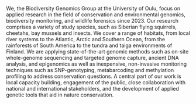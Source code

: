 We, the Biodiversity Genomics Group at the University of Oulu, focus on applied research in the field of conservation and environmental genomics, 
biodiversity monitoring, and wildlife forensics since 2023. Our research comprises a variety of study species, such as Siberian flying squirrels, 
cheetahs, bay mussels and insects. We cover a range of habitats, from local river systems to the Atlantic, Arctic and Southern Ocean, from the 
rainforests of South America to the tundra and taiga environments of Finland. We are applying state-of-the-art genomic methods such as on-site 
whole-genome sequencing and targeted genome capture, ancient DNA analysis, and epigenomics as well as inexpensive, non-invasive monitoring 
techniques such as SNP-genotyping, metabarcoding and methylation profiling to address conservation questions. A central part of our work is local 
capacity building, engagement of the public, close collaboration with national and international stakeholders, and the development of applied 
genetic tools that aid in nature conservation. 
